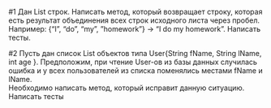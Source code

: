 #1
Дан List строк. Написать метод, который возвращает строку, которая есть результат объединения всех строк исходного листа через пробел.     
Например: {“I”, “do”, “my”, ”homework”} -> “I do my homework”. Написать тесты.

#2
Пусть дан список List объектов типа User{String fName, String lName, int age }. Предположим, при чтение User-ов из базы данных случилась ошибка и у всех пользователей из списка поменялись местами fName и lName.   
Необходимо написать метод, который исправит данную ситуацию. Написать тесты

